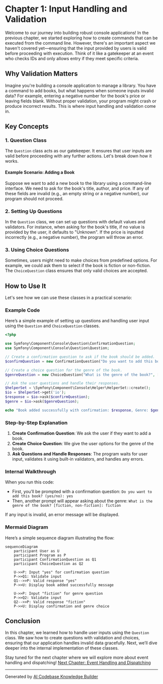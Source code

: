 # Chapter 1: Input Handling and Validation

Welcome to our journey into building robust console applications! In the previous chapter, we started exploring how to create commands that can be executed from the command line. However, there's an important aspect we haven't covered yet—ensuring that the input provided by users is valid before proceeding with execution. Think of it like a gatekeeper at an event who checks IDs and only allows entry if they meet specific criteria.

## Why Validation Matters

Imagine you're building a console application to manage a library. You have a command to add books, but what happens when someone inputs invalid data? For example, entering a negative number for the book's price or leaving fields blank. Without proper validation, your program might crash or produce incorrect results. This is where input handling and validation come in.

## Key Concepts

### 1. Question Class
The `Question` class acts as our gatekeeper. It ensures that user inputs are valid before proceeding with any further actions. Let's break down how it works.

#### Example Scenario: Adding a Book
Suppose we want to add a new book to the library using a command-line interface. We need to ask for the book's title, author, and price. If any of these fields are invalid (e.g., an empty string or a negative number), our program should not proceed.

### 2. Setting Up Questions
In the `Question` class, we can set up questions with default values and validators. For instance, when asking for the book's title, if no value is provided by the user, it defaults to "Unknown". If the price is inputted incorrectly (e.g., a negative number), the program will throw an error.

### 3. Using Choice Questions
Sometimes, users might need to make choices from predefined options. For example, we could ask them to select if the book is fiction or non-fiction. The `ChoiceQuestion` class ensures that only valid choices are accepted.

## How to Use It

Let's see how we can use these classes in a practical scenario:

### Example Code
Here’s a simple example of setting up questions and handling user input using the `Question` and `ChoiceQuestion` classes.

```php
<?php

use Symfony\Component\Console\Question\ConfirmationQuestion;
use Symfony\Component\Console\Question\Question;

// Create a confirmation question to ask if the book should be added.
$confirmQuestion = new ConfirmationQuestion("Do you want to add this book? (yes/no): ", true);

// Create a choice question for the genre of the book.
$genreQuestion = new ChoiceQuestion("What is the genre of the book?", ["fiction", "non-fiction"], "fiction");

// Ask the user questions and handle their responses.
$helperSet = \Symfony\Component\Console\Helper\HelperSet::create();
$io = $helperSet->get('io');
$response = $io->ask($confirmQuestion);
$genre = $io->ask($genreQuestion);

echo "Book added successfully with confirmation: $response, Genre: $genre\n";
```

### Step-by-Step Explanation
1. **Create Confirmation Question**: We ask the user if they want to add a book.
2. **Create Choice Question**: We give the user options for the genre of the book.
3. **Ask Questions and Handle Responses**: The program waits for user input, validates it using built-in validators, and handles any errors.

### Internal Walkthrough
When you run this code:
- First, you’ll be prompted with a confirmation question: `Do you want to add this book? (yes/no): yes`
- Then, another prompt will appear asking about the genre: `What is the genre of the book? [fiction, non-fiction]: fiction`

If any input is invalid, an error message will be displayed.

### Mermaid Diagram
Here’s a simple sequence diagram illustrating the flow:
```mermaid
sequenceDiagram
    participant User as U
    participant Program as P
    participant ConfirmationQuestion as Q1
    participant ChoiceQuestion as Q2

    U->>P: Input "yes" for confirmation question
    P->>Q1: Validate input
    Q1-->>P: Valid response "yes"
    P->>U: Display book added successfully message

    U->>P: Input "fiction" for genre question
    P->>Q2: Validate input
    Q2-->>P: Valid response "fiction"
    P->>U: Display confirmation and genre choice
```

## Conclusion
In this chapter, we learned how to handle user inputs using the `Question` class. We saw how to create questions with validation and choices, ensuring that our application handles invalid data gracefully. Next, we’ll dive deeper into the internal implementation of these classes.

Stay tuned for the next chapter where we will explore more about event handling and dispatching! [Next Chapter: Event Handling and Dispatching](03_event_handling_and_dispatching_.md)

---

Generated by [AI Codebase Knowledge Builder](https://github.com/The-Pocket/Tutorial-Codebase-Knowledge)